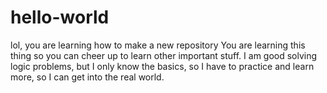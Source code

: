# hello-world
lol, you are learning how to make a new repository 
You are learning this thing so you can cheer up to learn other important stuff.
I am good solving logic problems, but I only know the basics, so I have to practice and learn more, so I can get into the real world. 
